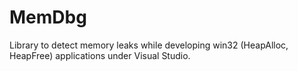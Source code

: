 MemDbg
======

Library to detect memory leaks while developing win32 (HeapAlloc, HeapFree) applications under Visual Studio.
